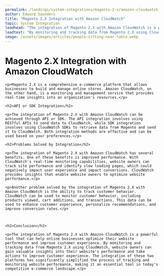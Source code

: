 ```yaml
---
permalink: /landings/system-integrations/magento-2-x/amazon-cloudwatch
author: Edward Saunders
title: "Magento 2.X Integration with Amazon CloudWatch"
topic: System Integration
leadhead: "The integration of Magento 2.X with Amazon CloudWatch is a powerful tool that can help online businesses optimize their website performance and improve customer experience"
leadtext: "By monitoring and tracking data from Magento 2.X using CloudWatch, website owners can gain valuable insights into their website's performance and take actions to improve customer experience. The integration of these two platforms has significantly simplified the process of tracking and monitoring website performance, making it an essential tool in today's competitive e-commerce landscape."
image: /assets/images/articles/people-sitting-near-table.webp
---
```

<div class="arttext">    <h1>Magento 2.X Integration with Amazon CloudWatch</h1>
    
    <p>Magento 2.X is a comprehensive e-commerce platform that allows businesses to build and manage online stores. Amazon CloudWatch, on the other hand, is a monitoring and management service that provides real-time insights into an organization's resources.</p>

    <h2>API or SDK Integration</h2>

    <p>The integration of Magento 2.X with Amazon CloudWatch can be achieved through API or SDK. The API integration involves using RESTful APIs to send data to CloudWatch, while SDK integration involves using CloudWatch SDKs to retrieve data from Magento and send it to CloudWatch. Both integration methods are effective and can be used based on your preferences.</p>

    <h2>Problems Solved by Integration</h2>

    <p>The integration of Magento 2.X with Amazon CloudWatch has several benefits. One of these benefits is improved performance. With CloudWatch's real-time monitoring capabilities, website owners can track site performance and identify slow loading pages, which could negatively impact user experience and impact conversions. CloudWatch provides insights that enable website owners to optimize website performance.</p>

    <p>Another problem solved by the integration of Magento 2.X with Amazon CloudWatch is the ability to track customer behavior. CloudWatch can be used to monitor customer behavior, including products viewed, cart additions, and transactions. This data can be used to enhance customer experience, personalize recommendations, and improve conversion rates.</p>



    <h2>Conclusion</h2>

    <p>The integration of Magento 2.X with Amazon CloudWatch is a powerful tool that can help online businesses optimize their website performance and improve customer experience. By monitoring and tracking data from Magento 2.X using CloudWatch, website owners can gain valuable insights into their website's performance and take actions to improve customer experience. The integration of these two platforms has significantly simplified the process of tracking and monitoring website performance, making it an essential tool in today's competitive e-commerce landscape.</p>


</div>